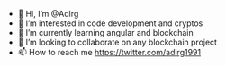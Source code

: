 - 👋 Hi, I’m @Adlrg
- 👀 I’m interested in code development and cryptos
- 🌱 I’m currently learning angular and blockchain
- 💞️ I’m looking to collaborate on any blockchain project
- 📫 How to reach me https://twitter.com/adlrg1991

<!---
Adlrg/Adlrg is a ✨ special ✨ repository because its `README.md` (this file) appears on your GitHub profile.
You can click the Preview link to take a look at your changes.
--->
